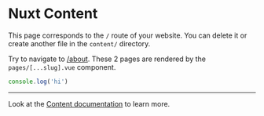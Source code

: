 # Nuxt Content

This page corresponds to the `/` route of your website. You can delete it or create another file in the `content/` directory.

Try to navigate to [/about](/about). These 2 pages are rendered by the `pages/[...slug].vue` component.

```js
console.log('hi')
```

---

Look at the [Content documentation](https://content.nuxtjs.org/) to learn more.

